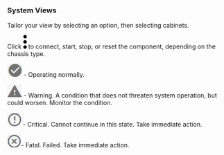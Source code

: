 ### System Views

Tailor your view by selecting an option, then selecting cabinets.

Click 
![kebob-15px.svg](kebob-15px.svg) to connect, start, stop, or reset the component, depending on the chassis type.

 
![ok.png](ok.png) - Operating normally.

![warning.png](warning.png) - Warning. A condition that does not threaten system operation, but could worsen. Monitor the condition.


![critical.png](critical.png) - Critical. Cannot continue in this state. Take immediate action.


![fatal.png](fatal.png)- Fatal. Failed. Take immediate action.


